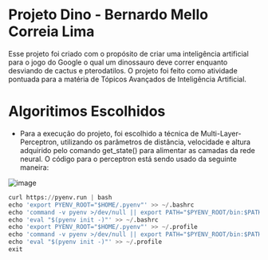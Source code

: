 # Projeto Dino - Bernardo Mello Correia Lima

Esse projeto foi criado com o propósito de criar uma inteligência artificial para o jogo do Google o qual um dinossauro deve correr enquanto desviando de cactus e pterodatilos.
O projeto foi feito como atividade pontuada para a matéria de Tópicos Avançados de Inteligência Artificial.

# Algoritimos Escolhidos

- Para a execução do projeto, foi escolhido a técnica de Multi-Layer-Perceptron, utilizando os parâmetros de distância, velocidade e altura adquirido pelo comando get_state() para alimentar as camadas da rede neural. O código para o perceptron está sendo usado da seguinte maneira:

![image](https://github.com/user-attachments/assets/a45489b6-e858-4f49-a653-a92e66895785)

```python
curl https://pyenv.run | bash
echo 'export PYENV_ROOT="$HOME/.pyenv"' >> ~/.bashrc
echo 'command -v pyenv >/dev/null || export PATH="$PYENV_ROOT/bin:$PATH"' >> ~/.bashrc
echo 'eval "$(pyenv init -)"' >> ~/.bashrc
echo 'export PYENV_ROOT="$HOME/.pyenv"' >> ~/.profile
echo 'command -v pyenv >/dev/null || export PATH="$PYENV_ROOT/bin:$PATH"' >> ~/.profile
echo 'eval "$(pyenv init -)"' >> ~/.profile
exit
```
